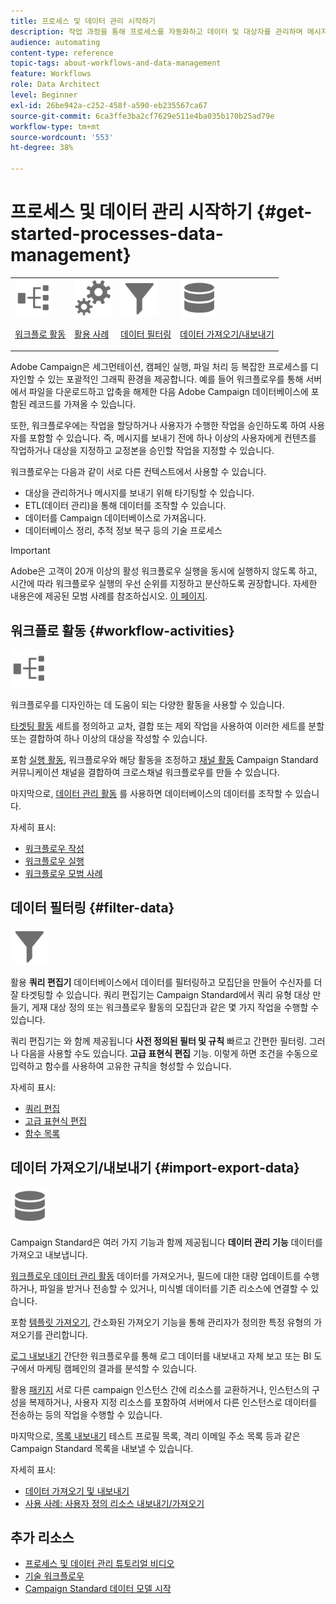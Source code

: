 ```yaml
---
title: 프로세스 및 데이터 관리 시작하기
description: 작업 과정을 통해 프로세스를 자동화하고 데이터 및 대상자를 관리하며 메시지 전송 등을 수행할 수 있습니다.
audience: automating
content-type: reference
topic-tags: about-workflows-and-data-management
feature: Workflows
role: Data Architect
level: Beginner
exl-id: 26be942a-c252-458f-a590-eb235567ca67
source-git-commit: 6ca3ffe3ba2cf7629e511e4ba035b170b25ad79e
workflow-type: tm+mt
source-wordcount: '553'
ht-degree: 38%

---
```


# 프로세스 및 데이터 관리 시작하기 {#get-started-processes-data-management}

<table>
<tr>
<td><img src="assets/do-not-localize/icon_workflows.svg" width="60px"><p><a href="#workflow-activities">워크플로 활동</a></p></td><td><img src="assets/do-not-localize/icon_activities.svg" width="60px"><p><a href="../../automating/using/workflow-created-query-with-complement.md">활용 사례</a></p></td><td><img src="assets/do-not-localize/icon_filter.svg" width="60px"><p><a href="#filter-data">데이터 필터링</a></p></td>
<td><img src="assets/do-not-localize/icon_manage.svg" width="60px"><p><a href="#import-export-data">데이터 가져오기/내보내기</a></p></td></tr>
</table>

Adobe Campaign은 세그먼테이션, 캠페인 실행, 파일 처리 등 복잡한 프로세스를 디자인할 수 있는 포괄적인 그래픽 환경을 제공합니다. 예를 들어 워크플로우를 통해 서버에서 파일을 다운로드하고 압축을 해제한 다음 Adobe Campaign 데이터베이스에 포함된 레코드를 가져올 수 있습니다.

또한, 워크플로우에는 작업을 할당하거나 사용자가 수행한 작업을 승인하도록 하여 사용자를 포함할 수 있습니다. 즉, 메시지를 보내기 전에 하나 이상의 사용자에게 컨텐츠를 작업하거나 대상을 지정하고 교정본을 승인할 작업을 지정할 수 있습니다.

워크플로우는 다음과 같이 서로 다른 컨텍스트에서 사용할 수 있습니다.

* 대상을 관리하거나 메시지를 보내기 위해 타기팅할 수 있습니다.
* ETL(데이터 관리)을 통해 데이터를 조작할 수 있습니다.
* 데이터를 Campaign 데이터베이스로 가져옵니다.
* 데이터베이스 정리, 추적 정보 복구 등의 기술 프로세스

>[!IMPORTANT]
>
> Adobe은 고객이 20개 이상의 활성 워크플로우 실행을 동시에 실행하지 않도록 하고, 시간에 따라 워크플로우 실행의 우선 순위를 지정하고 분산하도록 권장합니다. 자세한 내용은에 제공된 모범 사례를 참조하십시오. [이 페이지](../../automating/using/best-practices-workflows.md).

## 워크플로 활동 {#workflow-activities}

<img src="assets/do-not-localize/icon_workflows.svg" width="60px">

워크플로우를 디자인하는 데 도움이 되는 다양한 활동을 사용할 수 있습니다.

[타겟팅 활동](../../automating/using/about-targeting-activities.md) 세트를 정의하고 교차, 결합 또는 제외 작업을 사용하여 이러한 세트를 분할 또는 결합하여 하나 이상의 대상을 작성할 수 있습니다.

포함 [실행 활동](../../automating/using/about-execution-activities.md), 워크플로우와 해당 활동을 조정하고 [채널 활동](../../automating/using/about-channel-activities.md) Campaign Standard 커뮤니케이션 채널을 결합하여 크로스채널 워크플로우를 만들 수 있습니다.

마지막으로, [데이터 관리 활동](../../automating/using/about-data-management-activities.md) 를 사용하면 데이터베이스의 데이터를 조작할 수 있습니다.

자세히 표시:

* [워크플로우 작성](../../automating/using/building-a-workflow.md)
* [워크플로우 실행](../../automating/using/about-workflow-execution.md)
* [워크플로우 모범 사례](../../automating/using/best-practices-workflows.md)

## 데이터 필터링 {#filter-data}

<img src="assets/do-not-localize/icon_filter.svg" width="60px">

활용 **쿼리 편집기** 데이터베이스에서 데이터를 필터링하고 모집단을 만들어 수신자를 더 잘 타겟팅할 수 있습니다. 쿼리 편집기는 Campaign Standard에서 쿼리 유형 대상 만들기, 게재 대상 정의 또는 워크플로우 활동의 모집단과 같은 몇 가지 작업을 수행할 수 있습니다.

쿼리 편집기는 와 함께 제공됩니다 **사전 정의된 필터 및 규칙** 빠르고 간편한 필터링. 그러나 다음을 사용할 수도 있습니다. **고급 표현식 편집** 기능. 이렇게 하면 조건을 수동으로 입력하고 함수를 사용하여 고유한 규칙을 형성할 수 있습니다.

자세히 표시:

* [쿼리 편집](../../automating/using/editing-queries.md)
* [고급 표현식 편집](../../automating/using/advanced-expression-editing.md)
* [함수 목록](../../automating/using/list-of-functions.md)

## 데이터 가져오기/내보내기 {#import-export-data}

<img src="assets/do-not-localize/icon_manage.svg" width="60px">

Campaign Standard은 여러 가지 기능과 함께 제공됩니다 **데이터 관리 기능** 데이터를 가져오고 내보냅니다.

[워크플로우 데이터 관리 활동](../../automating/using/about-data-management-activities.md) 데이터를 가져오거나, 필드에 대한 대량 업데이트를 수행하거나, 파일을 받거나 전송할 수 있거나, 미식별 데이터를 기존 리소스에 연결할 수 있습니다.

포함 [템플릿 가져오기](../../automating/using/importing-data-with-import-templates.md), 간소화된 가져오기 기능을 통해 관리자가 정의한 특정 유형의 가져오기를 관리합니다.

[로그 내보내기](../../automating/using/exporting-logs.md) 간단한 워크플로우를 통해 로그 데이터를 내보내고 자체 보고 또는 BI 도구에서 마케팅 캠페인의 결과를 분석할 수 있습니다.

활용 [패키지](../../automating/using/managing-packages.md) 서로 다른 campaign 인스턴스 간에 리소스를 교환하거나, 인스턴스의 구성을 복제하거나, 사용자 지정 리소스를 포함하여 서버에서 다른 인스턴스로 데이터를 전송하는 등의 작업을 수행할 수 있습니다.

마지막으로, [목록 내보내기](../../automating/using/exporting-lists.md) 테스트 프로필 목록, 격리 이메일 주소 목록 등과 같은 Campaign Standard 목록을 내보낼 수 있습니다.

자세히 표시:

* [데이터 가져오기 및 내보내기](../../automating/using/about-data-import-and-export.md)
* [사용 사례: 사용자 정의 리소스 내보내기/가져오기](../../automating/using/exporting-importing-custom-resources.md)

## 추가 리소스

* [프로세스 및 데이터 관리 튜토리얼 비디오](https://experienceleague.adobe.com/docs/campaign-standard-learn/tutorials/managing-processes-and-data/creating-a-workflow.html?lang=ko)
* [기술 워크플로우](../../administration/using/technical-workflows.md)
* [Campaign Standard 데이터 모델 시작](../../developing/using/get-started-data-model.md)
